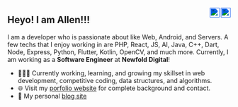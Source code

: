 <a href="https://twitter.com/itsmeallenbenny" target="_blank" rel="nofollow"><img style="filter: invert(82%) sepia(21%) saturate(5055%) hue-rotate(204deg) brightness(98%) contrast(105%);" align="right" alt="Allen's Twitter" width="22px" src="https://cdn.jsdelivr.net/npm/simple-icons@v3/icons/twitter.svg" /></a><a href="https://www.linkedin.com/in/allen-benny" target="_blank" rel="nofollow"><img style="filter: invert(82%) sepia(21%) saturate(5055%) hue-rotate(204deg) brightness(98%) contrast(105%);" align="right" alt="Allen's Linkdein" width="22px" src="https://cdn.jsdelivr.net/npm/simple-icons@v3/icons/linkedin.svg" /></a>
<!--- <a href="https://www.hackerrank.com/allen_officially" target="_blank" rel="nofollow"><img style="filter: invert(82%) sepia(21%) saturate(5055%) hue-rotate(204deg) brightness(98%) contrast(105%);" align="right" alt="Allen's HackerRank" width="22px" src="https://cdn.jsdelivr.net/npm/simple-icons@v3/icons/hackerrank.svg"/></a>-->
## Heyo! I am Allen!!!
I am a developer who is passionate about like Web, Android, and Servers. A few techs that I enjoy working in are PHP, React, JS, AI, Java, C++, Dart, Node, Express, Python, Flutter, Kotlin, OpenCV, and much more. Currently, I am working as a **Software Engineer** at **Newfold Digital**!
- 👨🏽‍💻 Currently working, learning, and growing my skillset in web development, competitive coding, data structures, and algorithms.
- 🌐 Visit my [porfolio website](https://materilio-allen.firebaseapp.com) for complete background and contact.
- 👋 My personal [blog site](https://iamallenbenny.blogspot.com/)

<!---
---
<details open>
 <summary> 😇 <b>My Github Stats</b>: </summary>
<br>
 <p align = "center">
  <img src = "https://github-readme-stats.vercel.app/api/top-langs/?username=officiallygod&langs_count=4&hide=css&theme=radical">
  &nbsp;&nbsp;&nbsp;
  <img src = "https://github-readme-stats.vercel.app/api?username=officiallygod&show_icons=true&theme=radical&line_height=27">
</p>
</details>

---
<details open>
 <summary> 😇 <b>My Projects</b>: </summary>
 <br>
 <p align = "center">
  <a href="https://github.com/officiallygod/sender">
   <img src = "https://github-readme-stats.vercel.app/api/pin/?username=officiallygod&repo=sender&theme=radical">
  </a>
  &nbsp;&nbsp;&nbsp;
  <a href="https://github.com/officiallygod/watchit">
   <img src = "https://github-readme-stats.vercel.app/api/pin/?username=officiallygod&repo=watchit&theme=radical">
  </a>
</p>
</details>
-->
